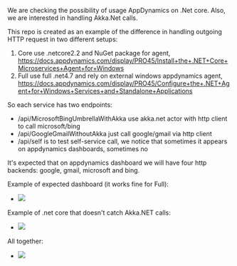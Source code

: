 We are checking the possibility of usage AppDynamics on .Net core. Also, we are interested in handling Akka.Net calls. 


This repo is created as an example of the difference in handling outgoing HTTP request in two different setups:
1) Core use .netcore2.2 and NuGet package for agent, https://docs.appdynamics.com/display/PRO45/Install+the+.NET+Core+Microservices+Agent+for+Windows
2) Full use full .net4.7 and rely on external windows appdynamics agent, https://docs.appdynamics.com/display/PRO45/Configure+the+.NET+Agent+for+Windows+Services+and+Standalone+Applications

So each service has two endpoints:

  * /api/MicrosoftBingUmbrellaWithAkka use akka.net actor with http client to call microsoft/bing
  * /api/GoogleGmailWithoutAkka just call google/gmail via http client
  * /api/self is to test self-service call, we notice that sometimes it appears on appdynamics dashboards, sometimes no

It's expected that on appdynamics dashboard we will have four http backends: google, gmail, microsoft and bing.

Example of expected dashboard (it works fine for Full):

- <img src="https://raw.githubusercontent.com/sphinxy/AppDynamics.Playground/master/AppDynamicsDashboardExamples\appdyn_full_akka_works.png?raw=true" />

Example of .net core that doesn't catch Akka.NET calls:

- <img src="raw.githubusercontent.com/sphinxy/AppDynamics.Playground/master/AppDynamicsDashboardExamples\appdyn_core_akka_doesnt_works.png?raw=true" />

All together:

- <img src="raw.githubusercontent.com/sphinxy/AppDynamics.Playground/master/AppDynamicsDashboardExamples\appdyn_full_and_core_not_same.png?raw=true" />


